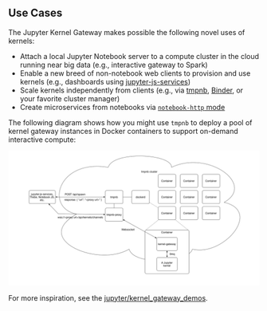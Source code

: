 ## Use Cases

The Jupyter Kernel Gateway makes possible the following novel uses of kernels:

* Attach a local Jupyter Notebook server to a compute cluster in the cloud 
  running near big data (e.g., interactive gateway to Spark)
* Enable a new breed of non-notebook web clients to provision and use 
  kernels (e.g., dashboards using 
  [jupyter-js-services](https://github.com/jupyter/jupyter-js-services))
* Scale kernels independently from clients (e.g., via 
  [tmpnb](https://github.com/jupyter/tmpnb), [Binder](http://mybinder.org/),
  or your favorite cluster manager)
* Create microservices from notebooks via 
  [`notebook-http` mode](http-mode.html)

The following diagram shows how you might use `tmpnb` to deploy a pool of kernel gateway instances in Docker containers to support on-demand interactive compute:

![Example diagram of tmpnb deployment of kernel gateway instances](images/tmpnb_kernel_gateway.png)

For more inspiration, see the [jupyter/kernel_gateway_demos](https://github.com/jupyter/kernel_gateway_demos).
